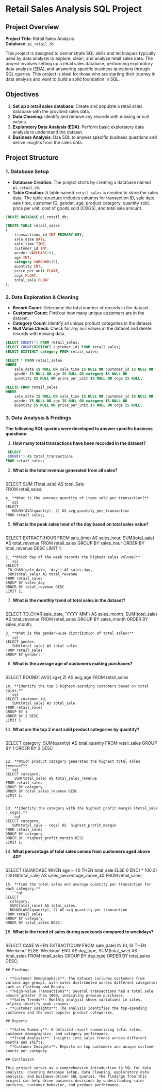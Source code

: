 
# Retail Sales Analysis SQL Project

## Project Overview

**Project Title**: Retail Sales Analysis   
**Database**: `p1_retail_db`

This project is designed to demonstrate SQL skills and techniques typically used by data analysts to explore, clean, and analyze retail sales data. The project involves setting up a retail sales database, performing exploratory data analysis (EDA), and answering specific business questions through SQL queries. This project is ideal for those who are starting their journey in data analysis and want to build a solid foundation in SQL.

## Objectives

1. **Set up a retail sales database**: Create and populate a retail sales database with the provided sales data.
2. **Data Cleaning**: Identify and remove any records with missing or null values.
3. **Exploratory Data Analysis (EDA)**: Perform basic exploratory data analysis to understand the dataset.
4. **Business Analysis**: Use SQL to answer specific business questions and derive insights from the sales data.

## Project Structure

### 1. Database Setup

- **Database Creation**: The project starts by creating a database named `p1_retail_db`.
- **Table Creation**: A table named `retail_sales` is created to store the sales data. The table structure includes columns for transaction ID, sale date, sale time, customer ID, gender, age, product category, quantity sold, price per unit, cost of goods sold (COGS), and total sale amount.

```sql
CREATE DATABASE p1_retail_db;

CREATE TABLE retail_sales
(
    transactions_id INT PRIMARY KEY,
    sale_date DATE,    
    sale_time TIME,
    customer_id INT,    
    gender VARCHAR(10),
    age INT,
    category VARCHAR(35),
    quantity INT,
    price_per_unit FLOAT,    
    cogs FLOAT,
    total_sale FLOAT
);
```

### 2. Data Exploration & Cleaning

- **Record Count**: Determine the total number of records in the dataset.
- **Customer Count**: Find out how many unique customers are in the dataset.
- **Category Count**: Identify all unique product categories in the dataset.
- **Null Value Check**: Check for any null values in the dataset and delete records with missing data.

```sql
SELECT COUNT(*) FROM retail_sales;
SELECT COUNT(DISTINCT customer_id) FROM retail_sales;
SELECT DISTINCT category FROM retail_sales;

SELECT * FROM retail_sales
WHERE 
    sale_date IS NULL OR sale_time IS NULL OR customer_id IS NULL OR 
    gender IS NULL OR age IS NULL OR category IS NULL OR 
    quantity IS NULL OR price_per_unit IS NULL OR cogs IS NULL;

DELETE FROM retail_sales
WHERE 
    sale_date IS NULL OR sale_time IS NULL OR customer_id IS NULL OR 
    gender IS NULL OR age IS NULL OR category IS NULL OR 
    quantity IS NULL OR price_per_unit IS NULL OR cogs IS NULL;
```

### 3. Data Analysis & Findings

**The following SQL queries were developed to answer specific business questions:**

1. **How many total transactions have been recorded in the dataset?**

```sql
 SELECT  
 COUNT(*) AS total_transactions 
FROM retail_sales;

```

3. **What is the total revenue generated from all sales?**
   ```sql
  SELECT
  SUM (Total_sale) AS total_Sale   
  FROM retail_sales;
   ```
4. **What is the average quantity of items sold per transaction?**
   ```sql
  SELECT 
	  ROUND(AVG(quantiy), 2) AS avg_quantity_per_transaction  
  FROM retail_sales;
   ```
5. **What is the peak sales hour of the day based on total sales value?**
   ```sql 
SELECT 
    EXTRACT(HOUR FROM sale_time) AS sales_hour, 
    SUM(total_sale) AS total_revenue
FROM retail_sales
GROUP BY sales_hour
ORDER BY total_revenue DESC
LIMIT 1;
   ```
6. **Which day of the week records the highest sales volume?**
   ```sql
SELECT 
    TO_CHAR(sale_date, 'day') AS sales_day, 
    SUM(total_sale) AS total_revenue
FROM retail_sales
GROUP BY sales_day
ORDER BY total_revenue DESC
LIMIT 1;
   ```

7. **What is the monthly trend of total sales in the dataset?**
   ```sql
SELECT 
    TO_CHAR(sale_date, 'YYYY-MM') AS sales_month, 
    SUM(total_sale) AS total_revenue
FROM retail_sales
GROUP BY sales_month
ORDER BY sales_month;
   ```
8. **What is the gender-wise distribution of total sales?**
   ```sql
SELECT gender,
      SUM(total_sale) AS total_sales
FROM retail_sales
GROUP BY gender;
   ```
9. **What is the average age of customers making purchases?**
   ```sql
SELECT 
    ROUND( AVG( age),2) AS avg_age
FROM retail_sales
   ```  
10. **Identify the top 5 highest-spending customers based on total sales.**
   ```sql
SELECT customer_id,
      SUM(total_sale) AS total_sale
FROM retail_sales
GROUP BY 1
ORDER BY 2 DESC
LIMIT 5
   ```
11. **What are the top 3 most sold product categories by quantity?**
    ```sql
SELECT category,
      SUM(quantiy) AS total_quantiy
FROM retail_sales
GROUP BY 1
ORDER BY 2 DESC
   ```

12. **Which product category generates the highest total sales revenue?**
   ```sql
SELECT category,
       SUM(total_sale) AS total_sales_revenue
FROM retail_sales
GROUP BY category
ORDER BY total_sales_revenue DESC
LIMIT 1;
    ```

13. **Identify the category with the highest profit margin (total_sale - cogs).**
    ```sql
SELECT category,
      SUM(total_sale - cogs) AS  highest_profit_margin
FROM retail_sales
GROUP BY category
ORDER BY  highest_profit_margin DESC
LIMIT 1;
  ```
14. **What percentage of total sales comes from customers aged above 40?**
    ```sql
SELECT 
    (SUM(CASE WHEN age > 40 THEN total_sale ELSE 0 END) * 100.0) / SUM(total_sale) AS sales_percentage_above_40
FROM retail_sales;
  ```
15. **Find the total sales and average quantity per transaction for each category.**
    ```sql
SELECT 
    category, 
    SUM(total_sale) AS total_sales, 
    ROUND(AVG(quantiy), 2) AS avg_quantity_per_transaction
FROM retail_sales
GROUP BY category
ORDER BY total_sales DESC;
   ```
16. **What is the trend of sales during weekends compared to weekdays?**
    ```sql
SELECT 
    CASE 
        WHEN EXTRACT(DOW FROM sale_date) IN (0, 6) THEN 'Weekend'
        ELSE 'Weekday'
    END AS day_type,
    SUM(total_sale) AS total_sales
FROM retail_sales
GROUP BY day_type
ORDER BY total_sales DESC;
  ```
## Findings

- **Customer Demographics**: The dataset includes customers from various age groups, with sales distributed across different categories such as Clothing and Beauty.
- **High-Value Transactions**: Several transactions had a total sale amount greater than 1000, indicating premium purchases.
- **Sales Trends**: Monthly analysis shows variations in sales, helping identify peak seasons.
- **Customer Insights**: The analysis identifies the top-spending customers and the most popular product categories.

## Reports

- **Sales Summary**: A detailed report summarizing total sales, customer demographics, and category performance.
- **Trend Analysis**: Insights into sales trends across different months and shifts.
- **Customer Insights**: Reports on top customers and unique customer counts per category.

## Conclusion

This project serves as a comprehensive introduction to SQL for data analysts, covering database setup, data cleaning, exploratory data analysis, and business-driven SQL queries. The findings from this project can help drive business decisions by understanding sales patterns, customer behavior, and product performance.

